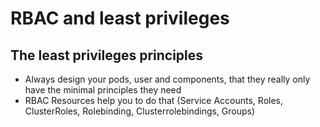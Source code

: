 # RBAC and least privileges

## The least privileges principles 

  * Always design your pods, user and components, that they really only have the minimal principles they need
  * RBAC Resources help you to do that (Service Accounts, Roles, ClusterRoles, Rolebinding, Clusterrolebindings, Groups)
